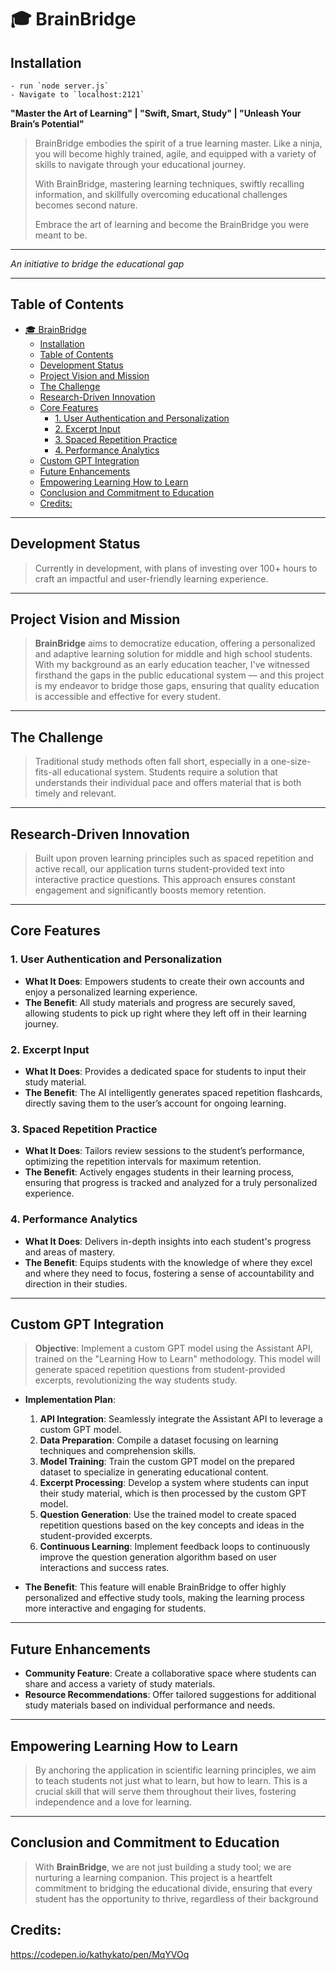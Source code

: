 # 🎓 BrainBridge

## Installation

    - run `node server.js`
    - Navigate to `localhost:2121`

**"Master the Art of Learning" | "Swift, Smart, Study" | "Unleash Your Brain’s Potential"**

> BrainBridge embodies the spirit of a true learning master. Like a ninja, you will become highly trained, agile, and equipped with a variety of skills to navigate through your educational journey.
>
> With BrainBridge, mastering learning techniques, swiftly recalling information, and skillfully overcoming educational challenges becomes second nature.
>
> Embrace the art of learning and become the BrainBridge you were meant to be.

---

_An initiative to bridge the educational gap_

---

## Table of Contents

- [🎓 BrainBridge](#-brainbridge)
  - [Installation](#installation)
  - [Table of Contents](#table-of-contents)
  - [Development Status](#development-status)
  - [Project Vision and Mission](#project-vision-and-mission)
  - [The Challenge](#the-challenge)
  - [Research-Driven Innovation](#research-driven-innovation)
  - [Core Features](#core-features)
    - [1. User Authentication and Personalization](#1-user-authentication-and-personalization)
    - [2. Excerpt Input](#2-excerpt-input)
    - [3. Spaced Repetition Practice](#3-spaced-repetition-practice)
    - [4. Performance Analytics](#4-performance-analytics)
  - [Custom GPT Integration](#custom-gpt-integration)
  - [Future Enhancements](#future-enhancements)
  - [Empowering Learning How to Learn](#empowering-learning-how-to-learn)
  - [Conclusion and Commitment to Education](#conclusion-and-commitment-to-education)
  - [Credits:](#credits)

---

## Development Status

> Currently in development, with plans of investing over 100+ hours to craft an impactful and user-friendly learning experience.

---

## Project Vision and Mission

> **BrainBridge** aims to democratize education, offering a personalized and adaptive learning solution for middle and high school students. With my background as an early education teacher, I've witnessed firsthand the gaps in the public educational system — and this project is my endeavor to bridge those gaps, ensuring that quality education is accessible and effective for every student.

---

## The Challenge

> Traditional study methods often fall short, especially in a one-size-fits-all educational system. Students require a solution that understands their individual pace and offers material that is both timely and relevant.

---

## Research-Driven Innovation

> Built upon proven learning principles such as spaced repetition and active recall, our application turns student-provided text into interactive practice questions. This approach ensures constant engagement and significantly boosts memory retention.

---

## Core Features

### 1. User Authentication and Personalization

- **What It Does**: Empowers students to create their own accounts and enjoy a personalized learning experience.
- **The Benefit**: All study materials and progress are securely saved, allowing students to pick up right where they left off in their learning journey.

### 2. Excerpt Input

- **What It Does**: Provides a dedicated space for students to input their study material.
- **The Benefit**: The AI intelligently generates spaced repetition flashcards, directly saving them to the user’s account for ongoing learning.

### 3. Spaced Repetition Practice

- **What It Does**: Tailors review sessions to the student’s performance, optimizing the repetition intervals for maximum retention.
- **The Benefit**: Actively engages students in their learning process, ensuring that progress is tracked and analyzed for a truly personalized experience.

### 4. Performance Analytics

- **What It Does**: Delivers in-depth insights into each student's progress and areas of mastery.
- **The Benefit**: Equips students with the knowledge of where they excel and where they need to focus, fostering a sense of accountability and direction in their studies.

---

## Custom GPT Integration

> **Objective**: Implement a custom GPT model using the Assistant API, trained on the "Learning How to Learn" methodology. This model will generate spaced repetition questions from student-provided excerpts, revolutionizing the way students study.

- **Implementation Plan**:

  1. **API Integration**: Seamlessly integrate the Assistant API to leverage a custom GPT model.
  2. **Data Preparation**: Compile a dataset focusing on learning techniques and comprehension skills.
  3. **Model Training**: Train the custom GPT model on the prepared dataset to specialize in generating educational content.
  4. **Excerpt Processing**: Develop a system where students can input their study material, which is then processed by the custom GPT model.
  5. **Question Generation**: Use the trained model to create spaced repetition questions based on the key concepts and ideas in the student-provided excerpts.
  6. **Continuous Learning**: Implement feedback loops to continuously improve the question generation algorithm based on user interactions and success rates.

- **The Benefit**: This feature will enable BrainBridge to offer highly personalized and effective study tools, making the learning process more interactive and engaging for students.

---

## Future Enhancements

- **Community Feature**: Create a collaborative space where students can share and access a variety of study materials.
- **Resource Recommendations**: Offer tailored suggestions for additional study materials based on individual performance and needs.

---

## Empowering Learning How to Learn

> By anchoring the application in scientific learning principles, we aim to teach students not just what to learn, but how to learn. This is a crucial skill that will serve them throughout their lives, fostering independence and a love for learning.

---

## Conclusion and Commitment to Education

> With **BrainBridge**, we are not just building a study tool; we are nurturing a learning companion. This project is a heartfelt commitment to bridging the educational divide, ensuring that every student has the opportunity to thrive, regardless of their background

## Credits:

https://codepen.io/kathykato/pen/MqYVOq
